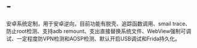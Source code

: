 # -
安卓系统定制，用于安卓逆向，目前功能有脱壳、追踪函数调用、smail trace、防止root检测、支持adb remount、支出直接替换系统文件、WebView强制可调试、一定程度防VPN检测和AOSP检测、默认开启USB调试和Frida持久化。
